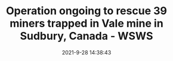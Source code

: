 ---
"title": "Operation ongoing to rescue 39 miners trapped in Vale mine in Sudbury, Canada - WSWS"
"date": "2021-9-28 14:38:43"
"feed_name": "GOOGLENEWSDRILLING"
"feed_website": "https://news.google.com/search?q=drilling%2Bincident&hl=en-US&gl=US&ceid=US:en"
"feed_rss": "https://news.google.com/rss/search?q=drilling%2Bincident&hl=en-US&gl=US&ceid=US:en"
"link": "https://www.wsws.org/en/articles/2021/09/28/sudb-s28.html"
"source": "{'href': 'https://www.wsws.org', 'title': 'WSWS'}"
"file": "_posts/2021-1-1-788502383668bf22df2cf565adcb2464bfc6aaf4.md"
"accident": "0"
"drilling": "0"
"dead": "0"
"injured": "0"
"arrested": "0"
"where": "unknown site"
"causes": "unknown"
"place": "unknown place"
---